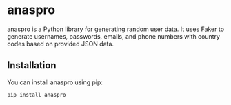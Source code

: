 # anaspro

anaspro is a Python library for generating random user data. It uses Faker to generate usernames, passwords, emails, and phone numbers with country codes based on provided JSON data.

## Installation

You can install anaspro using pip:

```bash
pip install anaspro

